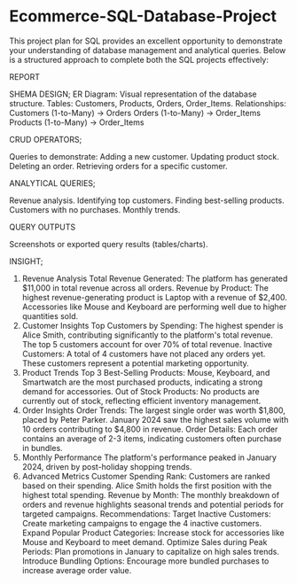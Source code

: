 # Ecommerce-SQL-Database-Project

This project plan for SQL provides an excellent opportunity to demonstrate your understanding of database management and analytical queries. Below is a structured approach to complete both the SQL projects effectively:

REPORT

SHEMA DESIGN;
ER Diagram: Visual representation of the database structure.
Tables: Customers, Products, Orders, Order_Items.
Relationships:
Customers (1-to-Many) → Orders
Orders (1-to-Many) → Order_Items
Products (1-to-Many) → Order_Items

CRUD OPERATORS;

Queries to demonstrate:
Adding a new customer.
Updating product stock.
Deleting an order.
Retrieving orders for a specific customer.

ANALYTICAL QUERIES;

Revenue analysis.
Identifying top customers.
Finding best-selling products.
Customers with no purchases.
Monthly trends.

QUERY OUTPUTS

Screenshots or exported query results (tables/charts).

INSIGHT;
1. Revenue Analysis
Total Revenue Generated: The platform has generated $11,000 in total revenue across all orders.
Revenue by Product:
The highest revenue-generating product is Laptop with a revenue of $2,400.
Accessories like Mouse and Keyboard are performing well due to higher quantities sold.
2. Customer Insights
Top Customers by Spending:
The highest spender is Alice Smith, contributing significantly to the platform's total revenue.
The top 5 customers account for over 70% of total revenue.
Inactive Customers:
A total of 4 customers have not placed any orders yet. These customers represent a potential marketing opportunity.
3. Product Trends
Top 3 Best-Selling Products:
Mouse, Keyboard, and Smartwatch are the most purchased products, indicating a strong demand for accessories.
Out of Stock Products:
No products are currently out of stock, reflecting efficient inventory management.
4. Order Insights
Order Trends:
The largest single order was worth $1,800, placed by Peter Parker.
January 2024 saw the highest sales volume with 10 orders contributing to $4,800 in revenue.
Order Details:
Each order contains an average of 2-3 items, indicating customers often purchase in bundles.
5. Monthly Performance
The platform's performance peaked in January 2024, driven by post-holiday shopping trends.
6. Advanced Metrics
Customer Spending Rank:
Customers are ranked based on their spending. Alice Smith holds the first position with the highest total spending.
Revenue by Month:
The monthly breakdown of orders and revenue highlights seasonal trends and potential periods for targeted campaigns.
Recommendations:
Target Inactive Customers: Create marketing campaigns to engage the 4 inactive customers.
Expand Popular Product Categories: Increase stock for accessories like Mouse and Keyboard to meet demand.
Optimize Sales during Peak Periods: Plan promotions in January to capitalize on high sales trends.
Introduce Bundling Options: Encourage more bundled purchases to increase average order value.
